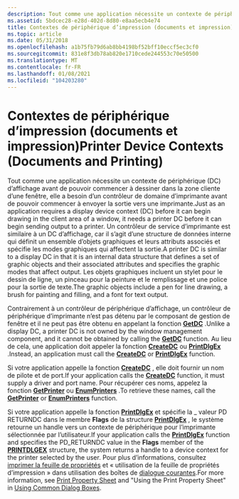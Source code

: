 ```yaml
---
description: Tout comme une application nécessite un contexte de périphérique (DC) d’affichage avant de pouvoir commencer à dessiner dans la zone cliente d’une fenêtre, elle a besoin d’un contrôleur de domaine d’imprimante avant de pouvoir commencer à envoyer la sortie vers une imprimante.
ms.assetid: 5bdcec28-e28d-402d-8d80-e8aa5ecb4e74
title: Contextes de périphérique d’impression (documents et impression)
ms.topic: article
ms.date: 05/31/2018
ms.openlocfilehash: a1b75fb79d6ab8bb4198bf52bff10eccf5ec3cf0
ms.sourcegitcommit: 831e8f3db78ab820e1710cede244553c70e50500
ms.translationtype: MT
ms.contentlocale: fr-FR
ms.lasthandoff: 01/08/2021
ms.locfileid: "104203280"
---
```

# <a name="printer-device-contexts-documents-and-printing"></a><span data-ttu-id="85c38-103">Contextes de périphérique d’impression (documents et impression)</span><span class="sxs-lookup"><span data-stu-id="85c38-103">Printer Device Contexts (Documents and Printing)</span></span>

<span data-ttu-id="85c38-104">Tout comme une application nécessite un contexte de périphérique (DC) d’affichage avant de pouvoir commencer à dessiner dans la zone cliente d’une fenêtre, elle a besoin d’un contrôleur de domaine d’imprimante avant de pouvoir commencer à envoyer la sortie vers une imprimante.</span><span class="sxs-lookup"><span data-stu-id="85c38-104">Just as an application requires a display device context (DC) before it can begin drawing in the client area of a window, it needs a printer DC before it can begin sending output to a printer.</span></span> <span data-ttu-id="85c38-105">Un contrôleur de service d’imprimante est similaire à un DC d’affichage, car il s’agit d’une structure de données interne qui définit un ensemble d’objets graphiques et leurs attributs associés et spécifie les modes graphiques qui affectent la sortie.</span><span class="sxs-lookup"><span data-stu-id="85c38-105">A printer DC is similar to a display DC in that it is an internal data structure that defines a set of graphic objects and their associated attributes and specifies the graphic modes that affect output.</span></span> <span data-ttu-id="85c38-106">Les objets graphiques incluent un stylet pour le dessin de ligne, un pinceau pour la peinture et le remplissage et une police pour la sortie de texte.</span><span class="sxs-lookup"><span data-stu-id="85c38-106">The graphic objects include a pen for line drawing, a brush for painting and filling, and a font for text output.</span></span>

<span data-ttu-id="85c38-107">Contrairement à un contrôleur de périphérique d’affichage, un contrôleur de périphérique d’imprimante n’est pas détenu par le composant de gestion de fenêtre et il ne peut pas être obtenu en appelant la fonction [**GetDC**](/windows/desktop/api/winuser/nf-winuser-getdc) .</span><span class="sxs-lookup"><span data-stu-id="85c38-107">Unlike a display DC, a printer DC is not owned by the window management component, and it cannot be obtained by calling the [**GetDC**](/windows/desktop/api/winuser/nf-winuser-getdc) function.</span></span> <span data-ttu-id="85c38-108">Au lieu de cela, une application doit appeler la fonction [**CreateDC**](/windows/desktop/api/wingdi/nf-wingdi-createdca) ou [**PrintDlgEx**](/previous-versions/windows/desktop/legacy/ms646942(v=vs.85)) .</span><span class="sxs-lookup"><span data-stu-id="85c38-108">Instead, an application must call the [**CreateDC**](/windows/desktop/api/wingdi/nf-wingdi-createdca) or [**PrintDlgEx**](/previous-versions/windows/desktop/legacy/ms646942(v=vs.85)) function.</span></span>

<span data-ttu-id="85c38-109">Si votre application appelle la fonction [**CreateDC**](/windows/desktop/api/wingdi/nf-wingdi-createdca) , elle doit fournir un nom de pilote et de port.</span><span class="sxs-lookup"><span data-stu-id="85c38-109">If your application calls the [**CreateDC**](/windows/desktop/api/wingdi/nf-wingdi-createdca) function, it must supply a driver and port name.</span></span> <span data-ttu-id="85c38-110">Pour récupérer ces noms, appelez la fonction [**GetPrinter**](getprinter.md) ou [**EnumPrinters**](enumprinters.md) .</span><span class="sxs-lookup"><span data-stu-id="85c38-110">To retrieve these names, call the [**GetPrinter**](getprinter.md) or [**EnumPrinters**](enumprinters.md) function.</span></span>

<span data-ttu-id="85c38-111">Si votre application appelle la fonction [**PrintDlgEx**](/previous-versions/windows/desktop/legacy/ms646942(v=vs.85)) et spécifie la \_ valeur PD RETURNDC dans le membre **Flags** de la structure [**PrintDlgEx**](/windows/win32/api/commdlg/ns-commdlg-printdlgexa) , le système retourne un handle vers un contexte de périphérique pour l’imprimante sélectionnée par l’utilisateur.</span><span class="sxs-lookup"><span data-stu-id="85c38-111">If your application calls the [**PrintDlgEx**](/previous-versions/windows/desktop/legacy/ms646942(v=vs.85)) function and specifies the PD\_RETURNDC value in the **Flags** member of the [**PRINTDLGEX**](/windows/win32/api/commdlg/ns-commdlg-printdlgexa) structure, the system returns a handle to a device context for the printer selected by the user.</span></span> <span data-ttu-id="85c38-112">Pour plus d’informations, consultez [imprimer la feuille de propriétés](../dlgbox/print-property-sheet.md) et « utilisation de la feuille de propriétés d’impression » dans utilisation des boîtes de [dialogue courantes](../dlgbox/using-common-dialog-boxes.md).</span><span class="sxs-lookup"><span data-stu-id="85c38-112">For more information, see [Print Property Sheet](../dlgbox/print-property-sheet.md) and "Using the Print Property Sheet" in [Using Common Dialog Boxes](../dlgbox/using-common-dialog-boxes.md).</span></span>

 

 
